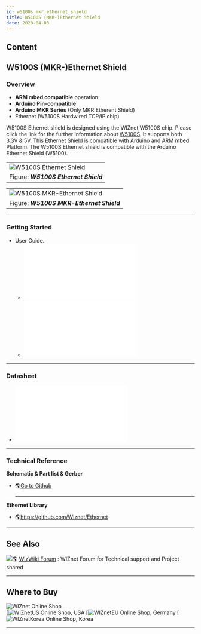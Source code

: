 ```yaml
---
id: w5100s_mkr_ethernet_shield
title: W5100S (MKR-)Ethernet Shield
date: 2020-04-03
---
```



## Content
## W5100S (MKR-)Ethernet Shield

### Overview

  - **ARM mbed compatible** operation
  - **Arduino Pin-compatible**
  - **Arduino MKR Series** (Only MKR Etherent Shield)
  - Ethernet (W5100S Hardwired TCP/IP chip)

W5100S Ethernet shield is designed using the WIZnet W5100S chip. Please
click the link for the further information about
[W5100S](). It supports both 3.3V & 5V. This
Ethernet Shield is compatible with Arduino and ARM mbed Platform. The
W5100S Ethernet shield is compatible with the Arduino Ethernet Shield
(W5100).

|                                                                                          |
| ---------------------------------------------------------------------------------------- |
| ![W5100S Ethernet Shield](/document_framework/img/osh/w5100s_ethernet_shield/start/w5100s_ethernet_shield1.png) |
| Figure: ***W5100S Ethernet Shield***                                                     |

|                                                                                                  |
| ------------------------------------------------------------------------------------------------ |
| ![W5100S MKR-Ethernet Shield](/document_framework/img/osh/w5100s_ethernet_shield/start/w5100s_mkr-ethernet_shield1.png) |
| Figure: ***W5100S MKR-Ethernet Shield***                                                         |

-----

### Getting Started

  - User Guide.
       - ![Korean](/document_framework/img/osh/w5100s_ethernet_shield/start/w5100s_ethernet_shield_ug_v002k.pdf)
       - ![English](/document_framework/img/osh/w5100s_ethernet_shield/start/w5100s_ethernet_shield_ug_v002e.pdf)

-----

### Datasheet

  - ![Download](/document_framework/img/osh/w5100s_ethernet_shield/start/w5100s_ethernet_shield_ds_v100e.pdf)

-----

### Technical Reference

 **Schematic & Part list & Gerber**

  - 🌎[Go to
    Github](https://github.com/Wiznet/Hardware-Files-of-WIZnet/tree/master/08_OSHW)
    
    -----

**Ethernet Library**

  - 🌎<https://github.com/Wiznet/Ethernet>

-----

## See Also

![](/products/w5500/w5500_evb/icons/link.png)🌎 [WizWiki
Forum](http://www.wizwiki.net/forum) : WIZnet Forum for Technical
support and Project shared

-----

## Where to Buy

![WIZnet Online Shop](/document_framework/img/osh/w5100s_ethernet_shield/start/buynow.png)  
[![WIZnetUS Online Shop,
USA](/document_framework/img/osh/w5100s_ethernet_shield/start/dollar.png)
[![WIZnetEU Online Shop,
Germany](/document_framework/img/osh/w5100s_ethernet_shield/start/european-euro.png)
[![WIZnetKorea Online Shop,
Korea](/document_framework/img/osh/w5100s_ethernet_shield/start/won.png)



-----
